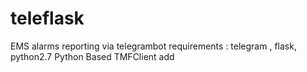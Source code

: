 # teleflask
EMS alarms reporting via telegrambot
requirements : telegram , flask, python2.7
Python Based TMFClient add
